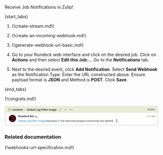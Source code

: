 Receive Job Notifications in Zulip!

{start_tabs}

1. {!create-stream.md!}

1. {!create-an-incoming-webhook.md!}

1. {!generate-webhook-url-basic.md!}

1. Go to your Rundeck web interface and click on the desired job.
   Click on **Actions** and then select **Edit this Job...**.
   Go to the **Notifications** tab.

1. Next to the desired event, click **Add Notification**. Select
   **Send Webhook** as the Notification Type. Enter the URL constructed
   above. Ensure payload format is **JSON** and Method is **POST**.
   Click **Save**.

{end_tabs}

{!congrats.md!}

![Rundeck Integration](/static/images/integrations/rundeck/001.png)

### Related documentation

{!webhooks-url-specification.md!}